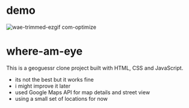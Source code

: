 # demo
![wae-trimmed-ezgif com-optimize](https://github.com/user-attachments/assets/0b957fa0-5ae9-4f4b-aef2-839b452f5e7f)



# where-am-eye
This is a geoguessr clone project built with HTML, CSS and JavaScript.

+ its not the best but it works fine
+ i might improve it later
+ used Google Maps API for map details and street view
+ using a small set of locations for now

